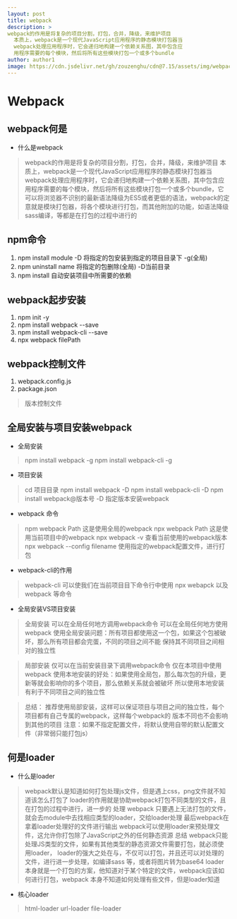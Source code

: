 ```yaml
---
layout: post
title: webpack
description: >
webpack的作用是将复杂的项目分割，打包，合并，降级，来维护项目
  本质上，webpack是一个现代JavaScript应用程序的静态模块打包器当
  webpack处理应用程序时，它会递归地构建一个依赖关系图，其中包含应
  用程序需要的每个模块，然后将所有这些模块打包一个或多个bundle
author: author1
image: https://cdn.jsdelivr.net/gh/zouzenghu/cdn@7.15/assets/img/webpack/webpack.jfif
---
```

# Webpack
## webpack何是
* 什么是webpack
> webpack的作用是将复杂的项目分割，打包，合并，降级，来维护项目
  本质上，webpack是一个现代JavaScript应用程序的静态模块打包器当
  webpack处理应用程序时，它会递归地构建一个依赖关系图，其中包含应
  用程序需要的每个模块，然后将所有这些模块打包一个或多个bundle，它
  可以将浏览器不识别的最新语法降级为ES5或者更低的语法，webpack的定
  意就是模块打包器，将各个模块进行打包，而其他附加的功能，如语法降级
  sass编译，等都是在打包的过程中进行的

## npm命令
1. npm install module -D 将指定的包安装到指定的项目目录下 -g(全局)
2. npm uninstall name 将指定的包删除(全局) -D当前目录
3. npm install 自动安装项目中所需要的依赖

## webpack起步安装
1. npm init -y
2. npm install webpack --save
3. npm install webpack-cli --save
4. npx webpack filePath   


## webpack控制文件
1. webpack.config.js
2. package.json 
> 版本控制文件

## 全局安装与项目安装webpack
* 全局安装
> npm install webpack -g
> npm install webpack-cli -g

* 项目安装
> cd 项目目录
> npm install webpack -D
> npm install webpack-cli -D
> npm install webpack@版本号 -D  指定版本安装webpack

* webpack 命令
> npm webpack Path 这是使用全局的webpack
> npx webpack Path 这是使用当前项目中的webpack
> npx webpack -v 查看当前使用的webpack版本
> npx webpack --config filename 使用指定的webpack配置文件，进行打包

* webpack-cli的作用
> webpack-cli 可以使我们在当前项目目下命令行中使用 npx webapck 以及 webpack 等命令

* 全局安装VS项目安装
> 全局安装
  可以在全局任何地方调用webpack命令
  可以在全局任何地方使用webpack
  使用全局安装问题：所有项目都使用这一个包，如果这个包被破坏，那么所有项目都会完蛋，不同的项目之间不能
  保持其不同项目之间相对的独立性

> 局部安装
 仅可以在当前安装目录下调用webpack命令
 仅在本项目中使用webpack
 使用本地安装的好处：如果使用全局包，那么每次包的升级，更新等就会影响你的多个项目，那么依赖关系就会被破坏
 所以使用本地安装有利于不同项目之间的独立性

> 总结：
    推荐使用局部安装，这样可以保证项目与项目之间的独立性，每个项目都有自己专属的webpack，这样每个webpack的
    版本不同也不会影响到其他的项目
    注意：如果不指定配置文件，将默认使用自带的默认配置文件（非常弱只能打包js）

## 何是loader
* 什么是loader
> webpack默认是知道如何打包处理js文件，但是遇上css，png文件就不知道该怎么打包了
  loader的作用就是协助webpack打包不同类型的文件，且在打包的过程中进行，进一步的
  处理
> webpack 只要遇上无法打包的文件，就会去module中去找相应类型的loader，交给loader处理
  最后webpack在拿着loader处理好的文件进行输出
> webpack可以使用loader来预处理文件，这允许你打包除了JavaScript之外的任何静态资源
> 总结
   webpack只能处理JS类型的文件，如果有其他类型的静态资源文件需要打包，就必须使用loader，
   loader的强大之处在与，不仅可以打包，并且还可以对处理的文件，进行进一步处理，如编译sass
   等，或者将图片转为base64
   loader本身就是一个打包的方案，他知道对于某个特定的文件，webpack应该如何进行打包，webpack
   本身不知道如何处理有些文件，但是loader知道

* 核心loader
> html-loader
> url-loader
> file-loader


